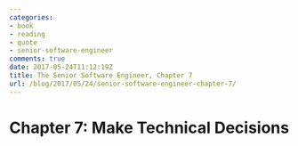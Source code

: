 ```yaml
---
categories:
- book
- reading
- quote
- senior-software-engineer
comments: true
date: 2017-05-24T11:12:19Z
title: The Senior Software Engineer, Chapter 7
url: /blog/2017/05/24/senior-software-engineer-chapter-7/
---
```


# Chapter 7: Make Technical Decisions

